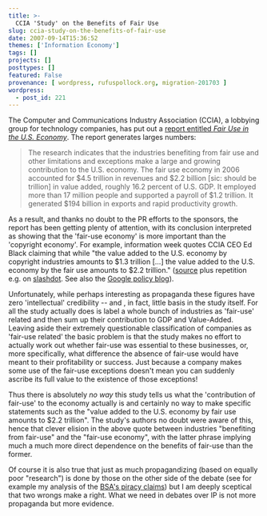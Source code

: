 ```yaml
---
title: >-
  CCIA 'Study' on the Benefits of Fair Use
slug: ccia-study-on-the-benefits-of-fair-use
date: 2007-09-14T15:36:52
themes: ['Information Economy']
tags: []
projects: []
posttypes: []
featured: False
provenance: [ wordpress, rufuspollock.org, migration-201703 ]
wordpress:
  - post_id: 221
---
```


The Computer and Communications Industry Association (CCIA), a lobbying group for technology companies, has put out a [report entitled *Fair Use in the U.S. Economy*](http://www.ccianet.org/artmanager/uploads/1/FairUseStudy-Sep12.pdf). The report generates larges numbers:

> The research indicates that the industries benefiting from fair use and other limitations and exceptions make a large and growing contribution to the U.S. economy. The fair use economy in 2006 accounted for $4.5 trillion in revenues and $2.2 billion [sic: should be trillion] in value added, roughly 16.2 percent of U.S. GDP.  It employed more than 17 million people and supported a payroll of $1.2 trillion. It generated $194 billion in exports and rapid productivity growth.

As a result, and thanks no doubt to the PR efforts to the sponsors, the report has been getting plenty of attention, with its conclusion interpreted as showing that the 'fair-use economy' is more important than the 'copyright economy'. For example, information week quotes CCIA CEO Ed Black claiming that while "the value added to the U.S. economy by copyright industries amounts to $1.3 trillion [...] the value added to the U.S. economy by the fair use amounts to $2.2 trillion." ([source](http://www.informationweek.com/) plus repetition e.g. on [slashdot](http://it.slashdot.org/article.pl?sid=07/09/12/2252239). See also the [Google policy blog](http://googlepublicpolicy.blogspot.com/2007/09/economic-value-of-fair-use.html)).

Unfortunately, while perhaps interesting as propaganda these figures have zero 'intellectual' credibility -- and , in fact, little basis in the study itself. For all the study actually does is label a whole bunch of industries as 'fair-use' related and then sum up their contribution to GDP and Value-Added. Leaving aside their extremely questionable classification of companies as 'fair-use related' the basic problem is that the study makes no effort to actually work out whether fair-use was essential to these businesses, or, more specifically, what difference the absence of fair-use would have meant to their profitability or success. Just because a company makes some use of the fair-use exceptions doesn't mean you can suddenly ascribe its full value to the existence of those exceptions!

Thus there is absolutely *no way* this study tells us what the 'contribution of fair-use' to the economy actually is and certainly no way to make specific statements such as the "value added to the U.S. economy by fair use amounts to $2.2 trillion". The study's authors no doubt were aware of this, hence that clever elision in the above quote between industries "benefiting from fair-use" and the "fair-use economy", with the latter phrase implying much a much more direct dependence on the benefits of fair-use than the former.

Of course it is also true that just as much propagandizing (based on equally poor "research") is done by those on the other side of the debate (see for example my analysis of the [BSA's piracy claims](http://www.rufuspollock.org/archives/58)) but I am deeply sceptical that two wrongs make a right. What we need in debates over IP is not more propaganda but more evidence.

 

